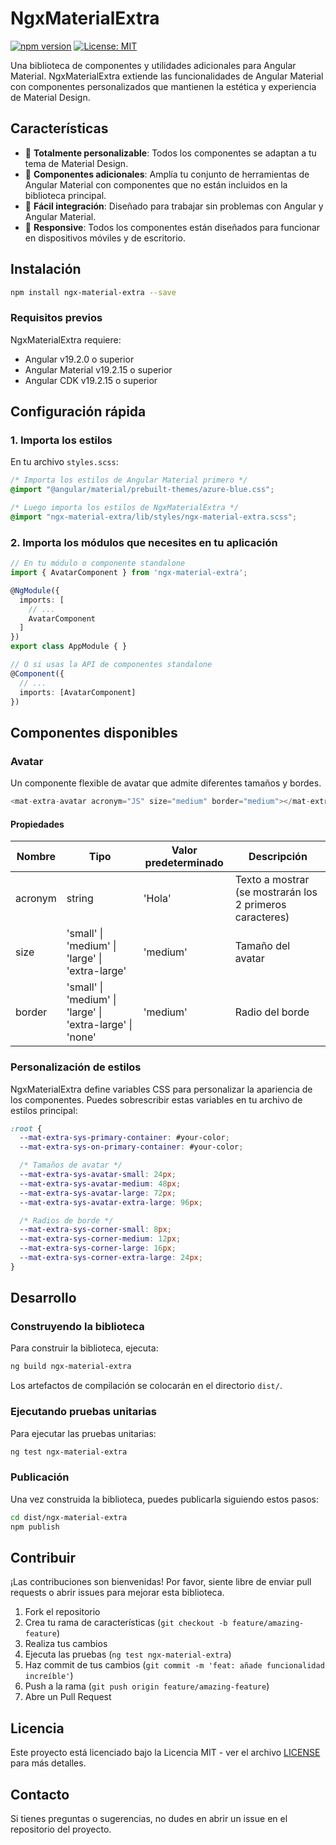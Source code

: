 # NgxMaterialExtra

[![npm version](https://badge.fury.io/js/ngx-material-extra.svg)](https://www.npmjs.com/package/ngx-material-extra)
[![License: MIT](https://img.shields.io/badge/License-MIT-yellow.svg)](https://opensource.org/licenses/MIT)

Una biblioteca de componentes y utilidades adicionales para Angular Material. NgxMaterialExtra extiende las funcionalidades de Angular Material con componentes personalizados que mantienen la estética y experiencia de Material Design.

## Características

- 🎨 **Totalmente personalizable**: Todos los componentes se adaptan a tu tema de Material Design.
- 🎯 **Componentes adicionales**: Amplía tu conjunto de herramientas de Angular Material con componentes que no están incluidos en la biblioteca principal.
- 🔧 **Fácil integración**: Diseñado para trabajar sin problemas con Angular y Angular Material.
- 📱 **Responsive**: Todos los componentes están diseñados para funcionar en dispositivos móviles y de escritorio.

## Instalación

```bash
npm install ngx-material-extra --save
```

### Requisitos previos

NgxMaterialExtra requiere:

- Angular v19.2.0 o superior
- Angular Material v19.2.15 o superior
- Angular CDK v19.2.15 o superior

## Configuración rápida

### 1. Importa los estilos

En tu archivo `styles.scss`:

```scss
/* Importa los estilos de Angular Material primero */
@import "@angular/material/prebuilt-themes/azure-blue.css";

/* Luego importa los estilos de NgxMaterialExtra */
@import "ngx-material-extra/lib/styles/ngx-material-extra.scss";
```

### 2. Importa los módulos que necesites en tu aplicación

```typescript
// En tu módulo o componente standalone
import { AvatarComponent } from 'ngx-material-extra';

@NgModule({
  imports: [
    // ...
    AvatarComponent
  ]
})
export class AppModule { }

// O si usas la API de componentes standalone
@Component({
  // ...
  imports: [AvatarComponent]
})
```

## Componentes disponibles

### Avatar

Un componente flexible de avatar que admite diferentes tamaños y bordes.

```typescript
<mat-extra-avatar acronym="JS" size="medium" border="medium"></mat-extra-avatar>
```

#### Propiedades

| Nombre  | Tipo                                                      | Valor predeterminado | Descripción                                              |
| ------- | --------------------------------------------------------- | -------------------- | -------------------------------------------------------- |
| acronym | string                                                    | 'Hola'               | Texto a mostrar (se mostrarán los 2 primeros caracteres) |
| size    | 'small' \| 'medium' \| 'large' \| 'extra-large'           | 'medium'             | Tamaño del avatar                                        |
| border  | 'small' \| 'medium' \| 'large' \| 'extra-large' \| 'none' | 'medium'             | Radio del borde                                          |

### Personalización de estilos

NgxMaterialExtra define variables CSS para personalizar la apariencia de los componentes. Puedes sobrescribir estas variables en tu archivo de estilos principal:

```scss
:root {
  --mat-extra-sys-primary-container: #your-color;
  --mat-extra-sys-on-primary-container: #your-color;

  /* Tamaños de avatar */
  --mat-extra-sys-avatar-small: 24px;
  --mat-extra-sys-avatar-medium: 48px;
  --mat-extra-sys-avatar-large: 72px;
  --mat-extra-sys-avatar-extra-large: 96px;

  /* Radios de borde */
  --mat-extra-sys-corner-small: 8px;
  --mat-extra-sys-corner-medium: 12px;
  --mat-extra-sys-corner-large: 16px;
  --mat-extra-sys-corner-extra-large: 24px;
}
```

## Desarrollo

### Construyendo la biblioteca

Para construir la biblioteca, ejecuta:

```bash
ng build ngx-material-extra
```

Los artefactos de compilación se colocarán en el directorio `dist/`.

### Ejecutando pruebas unitarias

Para ejecutar las pruebas unitarias:

```bash
ng test ngx-material-extra
```

### Publicación

Una vez construida la biblioteca, puedes publicarla siguiendo estos pasos:

```bash
cd dist/ngx-material-extra
npm publish
```

## Contribuir

¡Las contribuciones son bienvenidas! Por favor, siente libre de enviar pull requests o abrir issues para mejorar esta biblioteca.

1. Fork el repositorio
2. Crea tu rama de características (`git checkout -b feature/amazing-feature`)
3. Realiza tus cambios
4. Ejecuta las pruebas (`ng test ngx-material-extra`)
5. Haz commit de tus cambios (`git commit -m 'feat: añade funcionalidad increíble'`)
6. Push a la rama (`git push origin feature/amazing-feature`)
7. Abre un Pull Request

## Licencia

Este proyecto está licenciado bajo la Licencia MIT - ver el archivo [LICENSE](../../LICENSE) para más detalles.

## Contacto

Si tienes preguntas o sugerencias, no dudes en abrir un issue en el repositorio del proyecto.
